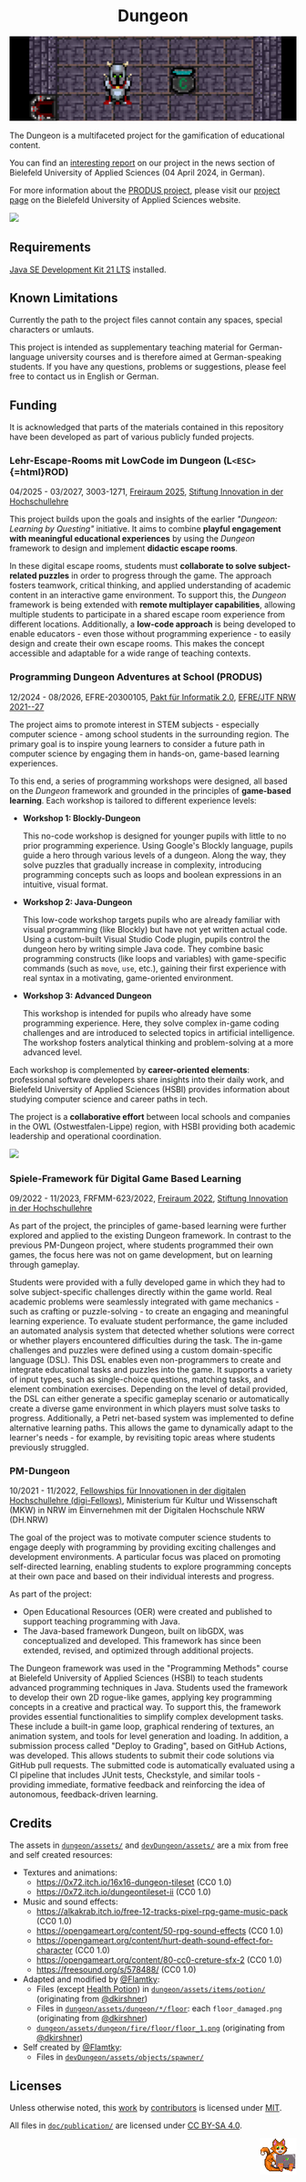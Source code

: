 
<!--  pandoc -s -f markdown -t markdown+smart+four_space_rule-grid_tables-multiline_tables-simple_tables --columns=94 --reference-links=true  README.md  -o xxx.md  -->

<h1 align="center">Dungeon</h1>
<p align="center"><img src="https://github.com/Dungeon-CampusMinden/Dungeon/blob/master/doc/img/banner.png?raw=true" alt="Banner"></p>

The Dungeon is a multifaceted project for the gamification of educational content.

You can find an [interesting report] on our project in the news section of Bielefeld
University of Applied Sciences (04 April 2024, in German).

For more information about the [PRODUS project], please visit our [project page] on the
Bielefeld University of Applied Sciences website.

![][1]

## Requirements

[Java SE Development Kit 21 LTS] installed.

## Known Limitations

Currently the path to the project files cannot contain any spaces, special characters or
umlauts.

This project is intended as supplementary teaching material for German-language university
courses and is therefore aimed at German-speaking students. If you have any questions,
problems or suggestions, please feel free to contact us in English or German.

## Funding

It is acknowledged that parts of the materials contained in this repository have been
developed as part of various publicly funded projects.

### Lehr-Escape-Rooms mit LowCode im Dungeon (L`<ESC>`{=html}ROD)

04/2025 - 03/2027, 3003-1271, [Freiraum 2025], [Stiftung Innovation in der Hochschullehre]

This project builds upon the goals and insights of the earlier *"Dungeon: Learning by
Questing"* initiative. It aims to combine **playful engagement with meaningful educational
experiences** by using the *Dungeon* framework to design and implement **didactic escape
rooms**.

In these digital escape rooms, students must **collaborate to solve subject-related puzzles**
in order to progress through the game. The approach fosters teamwork, critical thinking, and
applied understanding of academic content in an interactive game environment. To support this,
the *Dungeon* framework is being extended with **remote multiplayer capabilities**, allowing
multiple students to participate in a shared escape room experience from different locations.
Additionally, a **low-code approach** is being developed to enable educators - even those
without programming experience - to easily design and create their own escape rooms. This
makes the concept accessible and adaptable for a wide range of teaching contexts.

### Programming Dungeon Adventures at School (PRODUS)

12/2024 - 08/2026, EFRE-20300105, [Pakt für Informatik 2.0], [EFRE/JTF NRW 2021--27]

The project aims to promote interest in STEM subjects - especially computer science - among
school students in the surrounding region. The primary goal is to inspire young learners to
consider a future path in computer science by engaging them in hands-on, game-based learning
experiences.

To this end, a series of programming workshops were designed, all based on the *Dungeon*
framework and grounded in the principles of **game-based learning**. Each workshop is tailored
to different experience levels:

-   **Workshop 1: Blockly-Dungeon**

    This no-code workshop is designed for younger pupils with little to no prior programming
    experience. Using Google's Blockly language, pupils guide a hero through various levels of
    a dungeon. Along the way, they solve puzzles that gradually increase in complexity,
    introducing programming concepts such as loops and boolean expressions in an intuitive,
    visual format.

-   **Workshop 2: Java-Dungeon**

    This low-code workshop targets pupils who are already familiar with visual programming
    (like Blockly) but have not yet written actual code. Using a custom-built Visual Studio
    Code plugin, pupils control the dungeon hero by writing simple Java code. They combine
    basic programming constructs (like loops and variables) with game-specific commands (such
    as `move`, `use`, etc.), gaining their first experience with real syntax in a motivating,
    game-oriented environment.

-   **Workshop 3: Advanced Dungeon**

    This workshop is intended for pupils who already have some programming experience. Here,
    they solve complex in-game coding challenges and are introduced to selected topics in
    artificial intelligence. The workshop fosters analytical thinking and problem-solving at a
    more advanced level.

Each workshop is complemented by **career-oriented elements**: professional software
developers share insights into their daily work, and Bielefeld University of Applied Sciences
(HSBI) provides information about studying computer science and career paths in tech.

The project is a **collaborative effort** between local schools and companies in the OWL
(Ostwestfalen-Lippe) region, with HSBI providing both academic leadership and operational
coordination.

![][2]

### Spiele-Framework für Digital Game Based Learning

09/2022 - 11/2023, FRFMM-623/2022, [Freiraum 2022][Freiraum 2025], [Stiftung Innovation in der
Hochschullehre]

As part of the project, the principles of game-based learning were further explored and
applied to the existing Dungeon framework. In contrast to the previous PM-Dungeon project,
where students programmed their own games, the focus here was not on game development, but on
learning through gameplay.

Students were provided with a fully developed game in which they had to solve subject-specific
challenges directly within the game world. Real academic problems were seamlessly integrated
with game mechanics - such as crafting or puzzle-solving - to create an engaging and
meaningful learning experience. To evaluate student performance, the game included an
automated analysis system that detected whether solutions were correct or whether players
encountered difficulties during the task. The in-game challenges and puzzles were defined
using a custom domain-specific language (DSL). This DSL enables even non-programmers to create
and integrate educational tasks and puzzles into the game. It supports a variety of input
types, such as single-choice questions, matching tasks, and element combination exercises.
Depending on the level of detail provided, the DSL can either generate a specific gameplay
scenario or automatically create a diverse game environment in which players must solve tasks
to progress. Additionally, a Petri net-based system was implemented to define alternative
learning paths. This allows the game to dynamically adapt to the learner's needs - for
example, by revisiting topic areas where students previously struggled.

### PM-Dungeon

10/2021 - 11/2022, [Fellowships für Innovationen in der digitalen Hochschullehre
(digi-Fellows)], Ministerium für Kultur und Wissenschaft (MKW) in NRW im Einvernehmen mit der
Digitalen Hochschule NRW (DH.NRW)

The goal of the project was to motivate computer science students to engage deeply with
programming by providing exciting challenges and development environments. A particular focus
was placed on promoting self-directed learning, enabling students to explore programming
concepts at their own pace and based on their individual interests and progress.

As part of the project:

-   Open Educational Resources (OER) were created and published to support teaching
    programming with Java.
-   The Java-based framework Dungeon, built on libGDX, was conceptualized and developed. This
    framework has since been extended, revised, and optimized through additional projects.

The Dungeon framework was used in the "Programming Methods" course at Bielefeld University of
Applied Sciences (HSBI) to teach students advanced programming techniques in Java. Students
used the framework to develop their own 2D rogue-like games, applying key programming concepts
in a creative and practical way. To support this, the framework provides essential
functionalities to simplify complex development tasks. These include a built-in game loop,
graphical rendering of textures, an animation system, and tools for level generation and
loading. In addition, a submission process called "Deploy to Grading", based on GitHub
Actions, was developed. This allows students to submit their code solutions via GitHub pull
requests. The submitted code is automatically evaluated using a CI pipeline that includes
JUnit tests, Checkstyle, and similar tools - providing immediate, formative feedback and
reinforcing the idea of autonomous, feedback-driven learning.

## Credits

The assets in [`dungeon/assets/`] and [`devDungeon/assets/`] are a mix from free and self
created resources:

-   Textures and animations:
    -   https://0x72.itch.io/16x16-dungeon-tileset (CC0 1.0)
    -   https://0x72.itch.io/dungeontileset-ii (CC0 1.0)
-   Music and sound effects:
    -   https://alkakrab.itch.io/free-12-tracks-pixel-rpg-game-music-pack (CC0 1.0)
    -   https://opengameart.org/content/50-rpg-sound-effects (CC0 1.0)
    -   https://opengameart.org/content/hurt-death-sound-effect-for-character (CC0 1.0)
    -   https://opengameart.org/content/80-cc0-creture-sfx-2 (CC0 1.0)
    -   https://freesound.org/s/578488/ (CC0 1.0)
-   Adapted and modified by [\@Flamtky][]:
    -   Files (except [Health Potion]) in [`dungeon/assets/items/potion/`] (originating from
        [\@dkirshner])
    -   Files in [`dungeon/assets/dungeon/*/floor`][]: each `floor_damaged.png` (originating
        from [\@dkirshner])
    -   [`dungeon/assets/dungeon/fire/floor/floor_1.png`] (originating from [\@dkirshner])
-   Self created by [\@Flamtky][]:
    -   Files in [`devDungeon/assets/objects/spawner/`]

## Licenses

Unless otherwise noted, this [work] by [contributors] is licensed under [MIT].

All files in [`doc/publication/`] are licensed under [CC BY-SA 4.0].

<p align="right"><img src="https://github.com/Dungeon-CampusMinden/Dungeon/blob/master/doc/img/logo/cat_logo_64x64.png?raw=true" alt="Banner"></p>

  [interesting report]: https://www.hsbi.de/presse/pressemitteilungen/informatik-studierende-am-campus-minden-entwickeln-2d-rollenspiel-zum-lehren-und-lernen
  [PRODUS project]: #programming-dungeon-adventures-at-school-produs
  [project page]: https://www.hsbi.de/minden/produs/home
  [1]: dungeon/doc/img/monster.gif
  [Java SE Development Kit 21 LTS]: https://jdk.java.net/21/
  [Freiraum 2025]: https://stiftung-hochschullehre.de/foerderung/freiraum/
  [Stiftung Innovation in der Hochschullehre]: https://stiftung-hochschullehre.de/
  [Pakt für Informatik 2.0]: https://www.efre.nrw/einfach-machen/foerderung-finden/pakt-fuer-informatik-20
  [EFRE/JTF NRW 2021--27]: https://www.efre.nrw/
  [2]: blockly/doc/img/examples/blockly_gif.gif
  [Fellowships für Innovationen in der digitalen Hochschullehre (digi-Fellows)]: https://www.dh.nrw/kooperationen/Digi-Fellows-2
  [`dungeon/assets/`]: dungeon/assets/
  [`devDungeon/assets/`]: devDungeon/assets/
  [\@Flamtky]: https://github.com/Flamtky
  [Health Potion]: dungeon/assets/items/potion/health_potion.png
  [`dungeon/assets/items/potion/`]: dungeon/assets/items/potion/
  [\@dkirshner]: https://github.com/dkirshner
  [`dungeon/assets/dungeon/*/floor`]: dungeon/assets/dungeon/
  [`dungeon/assets/dungeon/fire/floor/floor_1.png`]: dungeon/assets/dungeon/fire/floor/floor_1.png
  [`devDungeon/assets/objects/spawner/`]: devDungeon/assets/objects/spawner/
  [work]: https://github.com/Dungeon-CampusMinden/Dungeon
  [contributors]: https://github.com/Dungeon-CampusMinden/Dungeon/graphs/contributors
  [MIT]: LICENSE.md
  [`doc/publication/`]: doc/publication/
  [CC BY-SA 4.0]: LICENSE-PAPER.md
